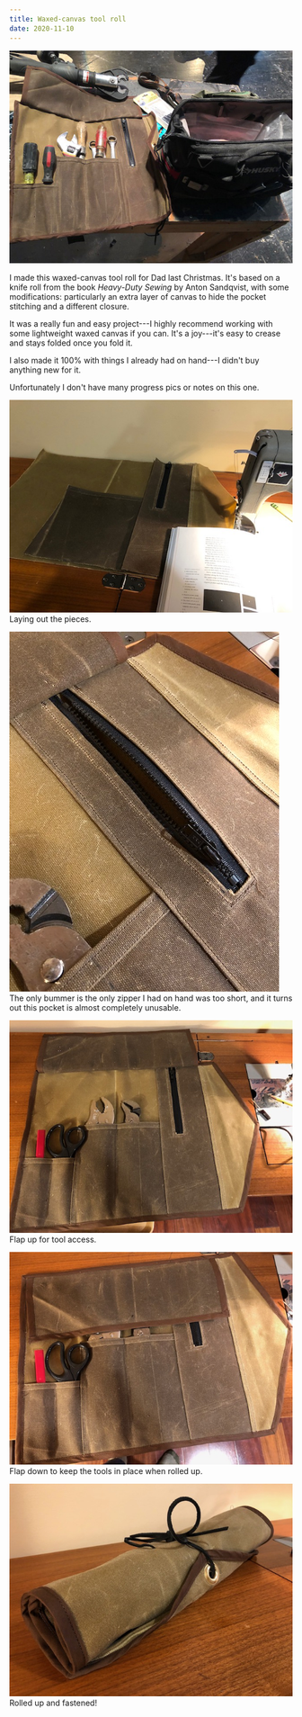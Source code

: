 ```yaml
---
title: Waxed-canvas tool roll
date: 2020-11-10
---
```


![](IMG_3233.jpeg)

I made this waxed-canvas tool roll for Dad last Christmas. It's based on a knife roll from the book *Heavy-Duty Sewing* by Anton Sandqvist, with some modifications: particularly an extra layer of canvas to hide the pocket stitching and a different closure.

It was a really fun and easy project---I highly recommend working with some lightweight waxed canvas if you can. It's a joy---it's easy to crease and stays folded once you fold it.

I also made it 100% with things I already had on hand---I didn't buy anything new for it.

Unfortunately I don't have many progress pics or notes on this one.

![](IMG_2957.jpeg)
Laying out the pieces.

![](IMG_2968.jpeg)
The only bummer is the only zipper I had on hand was too short, and it turns out this pocket is almost completely unusable.

![](IMG_2966.jpeg)
Flap up for tool access.

![](IMG_2969.jpeg)
Flap down to keep the tools in place when rolled up.

![](IMG_2970.jpeg)
Rolled up and fastened!
